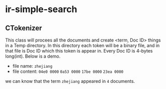 ir-simple-search
================
CTokenizer 
-------
This class will procees all the documents and create <term, Doc ID> things in a Temp directory. In this directory each token will be a binary file, and in that file is Doc ID which this token is appear in. Every Doc ID is 4-bytes long(int). Below is a demo.<br>
* file name: `zhejiang`<br>
* file content: `04e0 0000` `0a53 0000` `17be 0000` `23ea 0000`<br>

we can know that the term `zhejiang` appeared in `4` documents.
